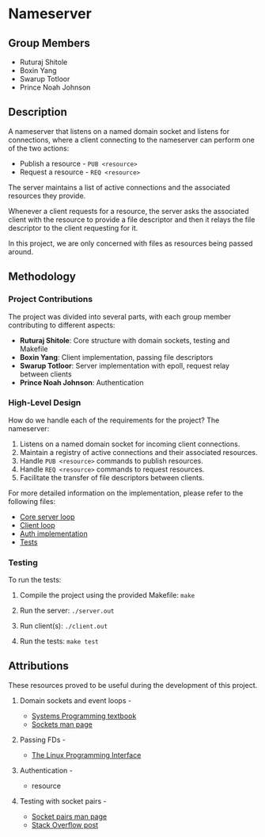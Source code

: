# Nameserver

<!-- TODO - 
- daemonize
    - redirect logs to logfile
- QoL for client input -->


## Group Members
- Ruturaj Shitole
- Boxin Yang
- Swarup Totloor
- Prince Noah Johnson

## Description

A nameserver that listens on a named domain socket and listens for connections, where a client connecting to the nameserver can perform one of the two actions: 

- Publish a resource - `PUB <resource>`
- Request a resource - `REQ <resource>`

The server maintains a list of active connections and the associated resources they provide. 

Whenever a client requests for a resource, the server asks the associated client with the resource to provide a file descriptor and then it relays the file descriptor to the client requesting for it. 

In this project, we are only concerned with files as resources being passed around. 

## Methodology

### Project Contributions

The project was divided into several parts, with each group member contributing to different aspects:

- **Ruturaj Shitole**: Core structure with domain sockets, testing and Makefile
- **Boxin Yang**: Client implementation, passing file descriptors
- **Swarup Totloor**: Server implementation with epoll, request relay between clients
- **Prince Noah Johnson**: Authentication

### High-Level Design

How do we handle each of the requirements for the project? The nameserver:
1. Listens on a named domain socket for incoming client connections.
2. Maintain a registry of active connections and their associated resources.
3. Handle `PUB <resource>` commands to publish resources.
4. Handle `REQ <resource>` commands to request resources.
5. Facilitate the transfer of file descriptors between clients.

For more detailed information on the implementation, please refer to the following files:
- [Core server loop](./src/server/main.c)
- [Client loop](./src/client/main.c)
- [Auth implementation](./src/server/auth.c)
- [Tests](./tests/)

### Testing

To run the tests:
1. Compile the project using the provided Makefile: `make`
2. Run the server: `./server.out`
3. Run client(s): `./client.out`

4. Run the tests: `make test`

## Attributions

These resources proved to be useful during the development of this project.

1. Domain sockets and event loops - 
    - [Systems Programming textbook](https://gwu-cs-advos.github.io/sysprog/#communication-with-multiple-clients)
    - [Sockets man page](https://man7.org/linux/man-pages/man2/socket.2.html)

2. Passing FDs - 
    - [The Linux Programming Interface](https://man7.org/tlpi/code/online/dist/sockets/scm_multi_recv.c.html)

3. Authentication - 
    - resource

4. Testing with socket pairs - 
    - [Socket pairs man page](https://man7.org/linux/man-pages/man2/socketpair.2.html)
    - [Stack Overflow post](https://stackoverflow.com/questions/11461106/socketpair-in-c-unix)
